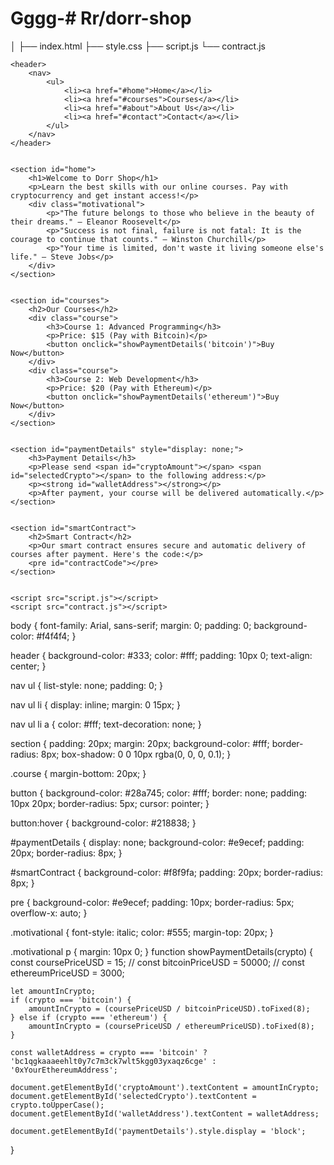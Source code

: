 # Gggg-# Rr/dorr-shop
│
├── index.html
├── style.css
├── script.js
└── contract.js
<!DOCTYPE html>
<html lang="en">
<head>
    <meta charset="UTF-8">
    <meta name="viewport" content="width=device-width, initial-scale=1.0">
    <title>Dorr Shop - Online Courses</title>
    <link rel="stylesheet" href="style.css">
</head>
<body>
  
    <header>
        <nav>
            <ul>
                <li><a href="#home">Home</a></li>
                <li><a href="#courses">Courses</a></li>
                <li><a href="#about">About Us</a></li>
                <li><a href="#contact">Contact</a></li>
            </ul>
        </nav>
    </header>


    <section id="home">
        <h1>Welcome to Dorr Shop</h1>
        <p>Learn the best skills with our online courses. Pay with cryptocurrency and get instant access!</p>
        <div class="motivational">
            <p>"The future belongs to those who believe in the beauty of their dreams." – Eleanor Roosevelt</p>
            <p>"Success is not final, failure is not fatal: It is the courage to continue that counts." – Winston Churchill</p>
            <p>"Your time is limited, don't waste it living someone else's life." – Steve Jobs</p>
        </div>
    </section>

    
    <section id="courses">
        <h2>Our Courses</h2>
        <div class="course">
            <h3>Course 1: Advanced Programming</h3>
            <p>Price: $15 (Pay with Bitcoin)</p>
            <button onclick="showPaymentDetails('bitcoin')">Buy Now</button>
        </div>
        <div class="course">
            <h3>Course 2: Web Development</h3>
            <p>Price: $20 (Pay with Ethereum)</p>
            <button onclick="showPaymentDetails('ethereum')">Buy Now</button>
        </div>
    </section>

   
    <section id="paymentDetails" style="display: none;">
        <h3>Payment Details</h3>
        <p>Please send <span id="cryptoAmount"></span> <span id="selectedCrypto"></span> to the following address:</p>
        <p><strong id="walletAddress"></strong></p>
        <p>After payment, your course will be delivered automatically.</p>
    </section>

    
    <section id="smartContract">
        <h2>Smart Contract</h2>
        <p>Our smart contract ensures secure and automatic delivery of courses after payment. Here's the code:</p>
        <pre id="contractCode"></pre>
    </section>

   
    <script src="script.js"></script>
    <script src="contract.js"></script>
</body>
</html>
body {
    font-family: Arial, sans-serif;
    margin: 0;
    padding: 0;
    background-color: #f4f4f4;
}

header {
    background-color: #333;
    color: #fff;
    padding: 10px 0;
    text-align: center;
}

nav ul {
    list-style: none;
    padding: 0;
}

nav ul li {
    display: inline;
    margin: 0 15px;
}

nav ul li a {
    color: #fff;
    text-decoration: none;
}

section {
    padding: 20px;
    margin: 20px;
    background-color: #fff;
    border-radius: 8px;
    box-shadow: 0 0 10px rgba(0, 0, 0, 0.1);
}

.course {
    margin-bottom: 20px;
}

button {
    background-color: #28a745;
    color: #fff;
    border: none;
    padding: 10px 20px;
    border-radius: 5px;
    cursor: pointer;
}

button:hover {
    background-color: #218838;
}

#paymentDetails {
    display: none;
    background-color: #e9ecef;
    padding: 20px;
    border-radius: 8px;
}

#smartContract {
    background-color: #f8f9fa;
    padding: 20px;
    border-radius: 8px;
}

pre {
    background-color: #e9ecef;
    padding: 10px;
    border-radius: 5px;
    overflow-x: auto;
}

.motivational {
    font-style: italic;
    color: #555;
    margin-top: 20px;
}

.motivational p {
    margin: 10px 0;
}
function showPaymentDetails(crypto) {
    const coursePriceUSD = 15; // 
    const bitcoinPriceUSD = 50000; // 
    const ethereumPriceUSD = 3000;

    let amountInCrypto;
    if (crypto === 'bitcoin') {
        amountInCrypto = (coursePriceUSD / bitcoinPriceUSD).toFixed(8);
    } else if (crypto === 'ethereum') {
        amountInCrypto = (coursePriceUSD / ethereumPriceUSD).toFixed(8);
    }

    const walletAddress = crypto === 'bitcoin' ? 'bc1qgkaaaeehlt0y7c7m3ck7wlt5kgg03yxaqz6cge' : '0xYourEthereumAddress';

    document.getElementById('cryptoAmount').textContent = amountInCrypto;
    document.getElementById('selectedCrypto').textContent = crypto.toUpperCase();
    document.getElementById('walletAddress').textContent = walletAddress;

    document.getElementById('paymentDetails').style.display = 'block';
}
